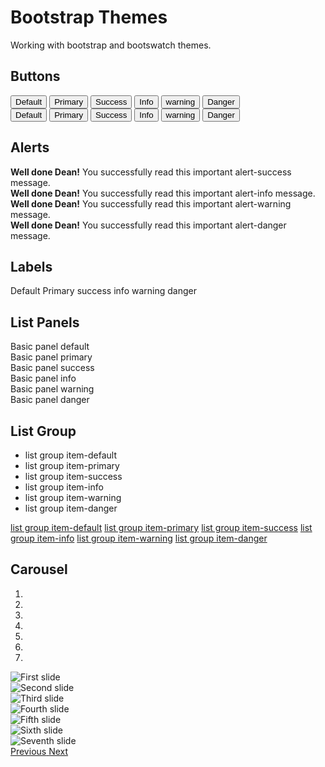 # Bootstrap Themes

Working with bootstrap and bootswatch themes.

## Buttons
<div class="padded">
  <button type="button" class="btn btn-lg btn-default">Default</button>
  <button type="button" class="btn btn-lg btn-primary">Primary</button>
  <button type="button" class="btn btn-lg btn-success">Success</button>
  <button type="button" class="btn btn-lg btn-info">Info</button>
  <button type="button" class="btn btn-lg btn-warning">warning</button>
  <button type="button" class="btn btn-lg btn-danger">Danger</button>
</div>

<div class="padded">
  <button type="button" class="btn btn-xs btn-default">Default</button>
  <button type="button" class="btn btn-xs btn-primary">Primary</button>
  <button type="button" class="btn btn-xs btn-success">Success</button>
  <button type="button" class="btn btn-xs btn-info">Info</button>
  <button type="button" class="btn btn-xs btn-warning">warning</button>
  <button type="button" class="btn btn-xs btn-danger">Danger</button>
</div>

## Alerts
<div class="padded">
  <div class="alert alert-success" role="alert">
    <strong>Well done Dean!</strong> You successfully read this important alert-success message.
  </div>

  <div class="alert alert-info" role="alert">
    <strong>Well done Dean!</strong> You successfully read this important alert-info message.
  </div>

  <div class="alert alert-warning" role="alert">
    <strong>Well done Dean!</strong> You successfully read this important alert-warning message.
  </div>

  <div class="alert alert-danger" role="alert">
    <strong>Well done Dean!</strong> You successfully read this important alert-danger message.
  </div>
</div>

## Labels
  <span class="label label-default">Default</span>
  <span class="label label-primary">Primary</span>
  <span class="label label-success">success</span>
  <span class="label label-info">info</span>
  <span class="label label-warning">warning</span>
  <span class="label label-danger">danger</span>

## List Panels
<div class="padded">
  <div class="panel panel-default">
    <div class="panel-body">
      Basic panel default
    </div>
  </div>

  <div class="panel panel-primary">
    <div class="panel-body">
      Basic panel primary
    </div>
  </div>

  <div class="panel panel-success">
    <div class="panel-body">
      Basic panel success
    </div>
  </div>

  <div class="panel panel-info">
    <div class="panel-body">
      Basic panel info
    </div>
  </div>

  <div class="panel panel-warning">
    <div class="panel-body">
      Basic panel warning
    </div>
  </div>

  <div class="panel panel-danger">
    <div class="panel-body">
      Basic panel danger
    </div>
  </div>
</div>

## List Group
<div class="padded">
  <ul class="list-group">
    <li class="list-group-item list-group-item-default">list group item-default</li>
    <li class="list-group-item list-group-item-primary">list group item-primary</li>
    <li class="list-group-item list-group-item-success">list group item-success</li>  
    <li class="list-group-item list-group-item-info">list group item-info</li>   
    <li class="list-group-item list-group-item-warning">list group item-warning</li>  
    <li class="list-group-item list-group-item-danger">list group item-danger</li>  
  </ul>

  <div class="list-group">
    <a href="#" class="list-group-item list-group-item-default">list group item-default</a>
    <a href="#" class="list-group-item list-group-item-primary">list group item-primary</a>
    <a href="#" class="list-group-item list-group-item-success">list group item-success</a>
    <a href="#" class="list-group-item list-group-item-info">list group item-info</a>
    <a href="#" class="list-group-item list-group-item-warning">list group item-warning</a>
    <a href="#" class="list-group-item list-group-item-danger">list group item-danger</a>
  </div>
</div>

## Carousel
<div id="carousel-example-generic" class="carousel slide" data-ride="carousel">
  <ol class="carousel-indicators">
    <li data-target="#carousel-example-generic" data-slide-to="0" class="active"></li>
    <li data-target="#carousel-example-generic" data-slide-to="1"></li>
    <li data-target="#carousel-example-generic" data-slide-to="2"></li>
    <li data-target="#carousel-example-generic" data-slide-to="3"></li>
    <li data-target="#carousel-example-generic" data-slide-to="4"></li>
    <li data-target="#carousel-example-generic" data-slide-to="5"></li>
    <li data-target="#carousel-example-generic" data-slide-to="6"></li>
  </ol>

  <div class="carousel-inner" role="listbox">
    <div class="item active">
      <img src="/images/california/2015-12-19_09.35.14.jpg" alt="First slide">
    </div>
    <div class="item">
      <img src="/images/california/2015-12-19_09.52.08.jpg" alt="Second slide">
    </div>
    <div class="item">
      <img src="/images/california/2015-12-19_13.11.01.jpg" alt="Third slide">
    </div>
    <div class="item">
      <img src="/images/california/2015-12-19_13.11.17.jpg" alt="Fourth slide">
    </div>
    <div class="item">
      <img src="/images/california/2015-12-19_13.20.59.jpg" alt="Fifth slide">
    </div>
    <div class="item">
      <img src="/images/california/2015-12-19_13.27.30.jpg" alt="Sixth slide">
    </div>
    <div class="item">
      <img src="/images/california/2015-12-19_13.39.21.jpg" alt="Seventh slide">
    </div>
  </div>

  <a class="left carousel-control" href="#carousel-example-generic" role="button" data-slide="prev">
    <span class="glyphicon glyphicon-chevron-left" aria-hidden="true"></span>
    <span class="sr-only">Previous</span>
  </a>
  <a class="right carousel-control" href="#carousel-example-generic" role="button" data-slide="next">
    <span class="glyphicon glyphicon-chevron-right" aria-hidden="true"></span>
    <span class="sr-only">Next</span>
  </a>
</div>
